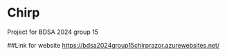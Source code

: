 # Chirp
Project for BDSA 2024 group 15

##Link for website
https://bdsa2024group15chirprazor.azurewebsites.net/
